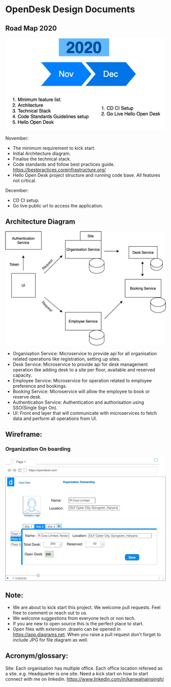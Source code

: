# OpenDesk Design Documents

## Road Map 2020 

![N|Solid](images/roadmap_2020.jpg)

November: 
- The minimum requirement to kick start.
- Initial Architecture diagram.
- Finalise the technical stack.
- Code standards and follow best practices guide. https://bestpractices.coreinfrastructure.org/
- Hello Open Desk project structure and running code base. All features not critical.

December: 
- CD CI setup.
- Go live public url to access the application.

## Architecture Diagram

![Solid](images/Architecture.jpg)

- Organisation Service: Microservice to provide api for all organisation related operations like registration, setting up sites.
- Desk Service: Microservice to provide api for desk management operation like adding desk to a site per floor, available and reserved capacity.
- Employee Service: Microservice for operation related to employee preference and bookings.
- Booking Service: Microservice will allow the employee to book or reserve desk.
- Authentication Service: Authentication and authorisation using SSO(Single Sign On).   
- UI: Front end layer that will communicate with microservices to fetch data and perform all operations from UI.

## Wireframe:
### Organization On boarding
![N|Solid](images/Organization_Onboarding_Wireframe_V1.jpg)

## Note:
- We are about to kick start this project. We welcome pull requests. Feel free to comment or reach out to us. 
- We welcome suggestions from everyone tech or non tech.
- If you are new to open source this is the perfect place to start.
- Open files with extension .drawio can be opened in https://app.diagrams.net. When you raise a pull request don't forget to include JPG for file diagram  as well. 


## Acronym/glossary: 
Site: Each organisation has multiple office. Each office location refereed as a site. e.g. Headquarter is one site.
Need a kick start on how to start connect with me on linkedin. https://www.linkedin.com/in/kanwalnainsingh/ 
 
